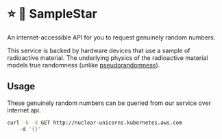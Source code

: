 # ⭐️ 🧪 SampleStar

An internet-accessible API for you to request genuinely random numbers.

This service is backed by hardware devices that use a sample of radioactive material.
The underlying physics of the radioactive material models true randomness (unlike [pseudorandomness](https://en.wikipedia.org/wiki/Pseudorandomness)).

## Usage

These genuinely random numbers can be queried from our service over internet api.

```bash
curl -k -X GET http://nuclear-unicorns.kubernetes.aws.com
    -d '{}'
```

<!--
ASSUMPTIONS:
- we can deploy our kubernetes cluster on-prem co-located with our hardware device
- the hardware device is never the bottleneck (near-zero latency for all requests to/from hardware device)
- what is the range of the random numbers ??
-->

<!--
FURTHER CONSIDERATION:
- this demo presents random numbers bounded by INT_MIN and INT_MAX in python
  - https://stackoverflow.com/questions/7604966/maximum-and-minimum-values-for-ints
- choice of Flask (over Django)
- choice of deployment method
- Usage of POST over GET
  - https://stackoverflow.com/questions/46585/when-do-you-use-post-and-when-do-you-use-get
- HTTP Params vs Header vs Body
  - https://stackoverflow.com/questions/51429617/http-requests-body-vs-param-vs-headers-vs-data
- Database. Not my strength. Opted for simplicity of flat files. However, this method is bounded by the speed of File I/O. In the future we would want to build something much more robust.
- Logging how often this sequenceId was accessed? Thought about it. But realized it would add more bloat and more I/O ops. Benefits didn't necessarily outweight the costs.
-->

<!--
TODO:
- Database
- Architecture Diagrams
- Documentation
  - Generate the documentation from the flask app??
  - API
  - DATABASE STRUCTURE
  - https://medium.com/blueriders/python-autogenerated-documentation-3-tools-that-will-help-document-your-project-c6d7623814ef
  - https://www.geeksforgeeks.org/how-to-generate-a-documentation-using-python/
  - https://docs.python.org/3/library/pydoc.html

FUTURE:
- Concurrency
  - Multiple reads/writes to the database at the same moment
- Availability
  - Deploy to multiple regions?
  - DNS to resolve to the hosts within multiple regions?
  - Deploy to multiple clouds?
- Authentication ?
  - API token?
  - what if somebody tries to use an ID which already belongs to another customer?
  - how long should IDs be made available for?
- Describe how the program will query the hardware device ??
- how do we scale? do we put our hardware device in datacenters across the globe? or do we accept we will always be constrained by internet latency?
- Error codes if network requests from API to hardware don't work
-->

<!--
DONE:
- Generate initial documentation describing the (1) assumptions, (2) example usage criteria by the user, and (3) concept of operations
- Give the project a fun & memorable name (SampleStar)
- Begin coding the API in Flask (python). This will act as a "stub" since it can only generate pseudo-random numbers.
- Flat file database setup
- Code for both "/api/randomSequence" and "/api/retrieveSequence".
- Input validation and error codes
-->
